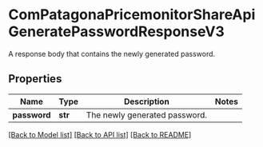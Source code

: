 # ComPatagonaPricemonitorShareApiGeneratePasswordResponseV3

A response body that contains the newly generated password.
## Properties
Name | Type | Description | Notes
------------ | ------------- | ------------- | -------------
**password** | **str** | The newly generated password. | 

[[Back to Model list]](../README.md#documentation-for-models) [[Back to API list]](../README.md#documentation-for-api-endpoints) [[Back to README]](../README.md)


